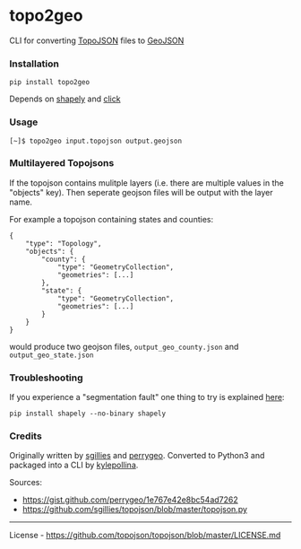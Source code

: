 
# topo2geo

CLI for converting [TopoJSON](https://en.wikipedia.org/wiki/GeoJSON#TopoJSON) files to [GeoJSON](https://en.wikipedia.org/wiki/GeoJSON)

### Installation

```
pip install topo2geo
```

Depends on [shapely](https://pypi.org/project/Shapely/) and [click](https://pypi.org/project/click/)

### Usage

```
[~]$ topo2geo input.topojson output.geojson
```

### Multilayered Topojsons
If the topojson contains mulitple layers (i.e. there are multiple values in the "objects" key). Then seperate geojson files will be output with the layer name. 

For example a topojson containing states and counties:
```
{
    "type": "Topology",
    "objects": {
        "county": {
            "type": "GeometryCollection",
            "geometries": [...]
        },
        "state": {
            "type": "GeometryCollection",
            "geometries": [...]
        }
    }
}
```
would produce two geojson files, `output_geo_county.json` and `output_geo_state.json`

### Troubleshooting
If you experience a "segmentation fault" one thing to try is explained [here](https://github.com/Toblerity/Shapely#source-distributions):
```
pip install shapely --no-binary shapely
```

### Credits
Originally written by [sgillies](https://github.com/sgillies) and [perrygeo](https://github.com/perrygeo). Converted to Python3 and packaged into a CLI by [kylepollina](https://github.com/kylepollina).

Sources:
* https://gist.github.com/perrygeo/1e767e42e8bc54ad7262
* https://github.com/sgillies/topojson/blob/master/topojson.py

-------

License - https://github.com/topojson/topojson/blob/master/LICENSE.md
